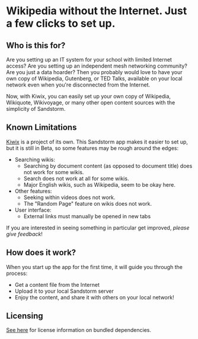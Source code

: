 # Wikipedia without the Internet. Just a few clicks to set up.

## Who is this for?

Are you setting up an IT system for your school with limited Internet access? Are you setting up an independent mesh networking community? Are you just a data hoarder? Then you probably would love to have your own copy of Wikipedia, Gutenberg, or TED Talks, available on your local network even when you're disconnected from the Internet.

Now, with Kiwix, you can easily set up your own copy of Wikipedia, Wikiquote, Wikivoyage, or many other open content sources with the simplicity of Sandstorm.

## Known Limitations

<a href="http://wiki.kiwix.org/wiki/Features#Web_server" target="_blank" rel="noopener noreferrer">Kiwix</a> is a project of its own. This Sandstorm app makes it easier to set up, but it is still in Beta, so some features may be rough around the edges:

* Searching wikis:
  * Searching by document content (as opposed to document title) does not work for some wikis.
  * Search does not work at all for some wikis.
  * Major English wikis, such as Wikipedia, seem to be okay here.
* Other features:
  * Seeking within videos does not work.
  * The "Random Page" feature on wikis does not work.
* User interface:
  * External links must manually be opened in new tabs

If you are interested in seeing something in particular get improved, <em>please give feedback</em>!

## How does it work?

When you start up the app for the first time, it will guide you through the process:

* Get a content file from the Internet
* Upload it to your local Sandstorm server
* Enjoy the content, and share it with others on your local network!

## Licensing

[See here](https://github.com/orblivion/KiwixSandstorm/blob/release/distribution_licenses.md) for license information on bundled dependencies.
